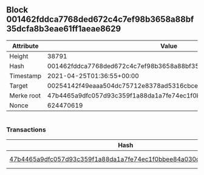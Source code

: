 ## Block 001462fddca7768ded672c4c7ef98b3658a88bf35dcfa8b3eae61ff1aeae8629

Attribute | Value
--- | ---
Height | 38791
Hash | 001462fddca7768ded672c4c7ef98b3658a88bf35dcfa8b3eae61ff1aeae8629
Timestamp | 2021-04-25T01:36:55+00:00
Target | 00254142f49eaaa504dc75712e8378ad5316cbcead634704b3734b6271167cc4
Merke root | 47b4465a9dfc057d93c359f1a88da1a7fe74ec1f0bbee84a030df390f6113f0b
Nonce | 624470619

```

```

### Transactions

Hash | Amount
--- | ---
[47b4465a9dfc057d93c359f1a88da1a7fe74ec1f0bbee84a030df390f6113f0b](47b4465a9dfc057d93c359f1a88da1a7fe74ec1f0bbee84a030df390f6113f0b.md) | 10.00000000 SKEPTI 
